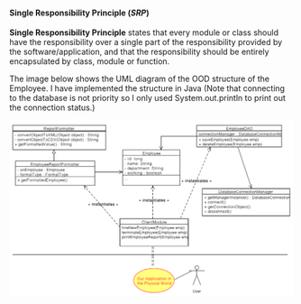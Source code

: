 #### Single Responsibility Principle (***SRP***)    


__Single Responsibility Principle__ states that every module or class should have the responsibility over a single part of 
the responsibility provided by the software/application, and that the responsibility should be entirely encapsulated by class, 
module or function.

The image below shows the UML diagram of the OOD structure of the Employee. I have implemented the structure in Java (Note that connecting to the database is not priority so I only used System.out.println to print out the connection status.)

![](/images/UML_Diagram_Single_Responsibility.png)
